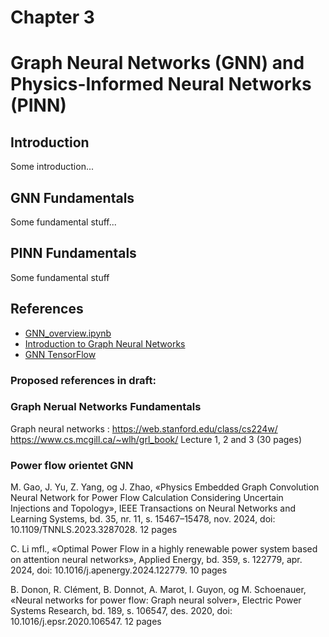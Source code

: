 # Chapter 3
# Graph Neural Networks (GNN) and Physics-Informed Neural Networks (PINN)

## Introduction
Some introduction...

## GNN Fundamentals
Some fundamental stuff...

## PINN Fundamentals
Some fundamental stuff

## References

- [GNN_overview.ipynb](https://github.com/phlippe/uvadlc_notebooks/blob/master/docs/tutorial_notebooks/tutorial7/GNN_overview.ipynb)
- [Introduction to Graph Neural Networks](https://link.springer.com/book/10.1007/978-3-031-01587-8)
- [GNN TensorFlow](https://arxiv.org/pdf/2207.03522)


### Proposed references in draft:

### Graph Nerual Networks Fundamentals
Graph neural networks : https://web.stanford.edu/class/cs224w/
https://www.cs.mcgill.ca/~wlh/grl_book/
Lecture 1, 2 and 3 (30 pages)

### Power flow orientet GNN
M. Gao, J. Yu, Z. Yang, og J. Zhao, «Physics Embedded Graph Convolution Neural Network for Power Flow Calculation Considering Uncertain Injections and Topology», IEEE Transactions on Neural Networks and Learning Systems, bd. 35, nr. 11, s. 15467–15478, nov. 2024, doi: 10.1109/TNNLS.2023.3287028.
12 pages

C. Li mfl., «Optimal Power Flow in a highly renewable power system based on attention neural networks», Applied Energy, bd. 359, s. 122779, apr. 2024, doi: 10.1016/j.apenergy.2024.122779.
10 pages

B. Donon, R. Clément, B. Donnot, A. Marot, I. Guyon, og M. Schoenauer, «Neural networks for power flow: Graph neural solver», Electric Power Systems Research, bd. 189, s. 106547, des. 2020, doi: 10.1016/j.epsr.2020.106547.
12 pages



